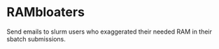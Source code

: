 # RAMbloaters
Send emails to slurm users who exaggerated their needed RAM in their sbatch submissions.
